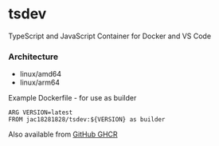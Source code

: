 # tsdev

TypeScript and JavaScript Container for Docker and VS Code

### Architecture
* linux/amd64 
* linux/arm64

Example Dockerfile - for use as builder

```
ARG VERSION=latest
FROM jac18281828/tsdev:${VERSION} as builder
```

Also available from [GitHub GHCR](https://github.com/jac18281828/tsdev/pkgs/container/tsdev)

